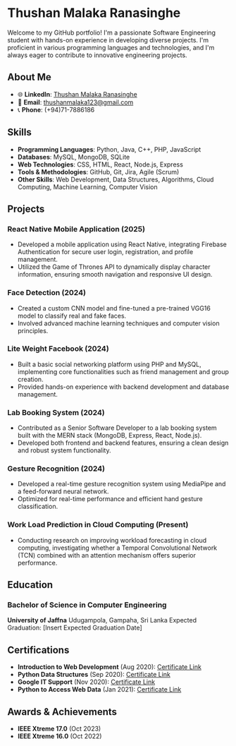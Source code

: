 # Thushan Malaka Ranasinghe

Welcome to my GitHub portfolio! I'm a passionate Software Engineering student with hands-on experience in developing diverse projects. I'm proficient in various programming languages and technologies, and I'm always eager to contribute to innovative engineering projects.

## About Me

- 🌐 **LinkedIn**: [Thushan Malaka Ranasinghe](https://www.linkedin.com/in/thushan-malaka-1885851ba/)
- 📧 **Email**: thushanmalaka123@gmail.com
- 📞 **Phone**: (+94)71-7886186

## Skills

- **Programming Languages**: Python, Java, C++, PHP, JavaScript
- **Databases**: MySQL, MongoDB, SQLite
- **Web Technologies**: CSS, HTML, React, Node.js, Express
- **Tools & Methodologies**: GitHub, Git, Jira, Agile (Scrum)
- **Other Skills**: Web Development, Data Structures, Algorithms, Cloud Computing, Machine Learning, Computer Vision

## Projects

### React Native Mobile Application (2025)
- Developed a mobile application using React Native, integrating Firebase Authentication for secure user login, registration, and profile management.
- Utilized the Game of Thrones API to dynamically display character information, ensuring smooth navigation and responsive UI design.

### Face Detection (2024)
- Created a custom CNN model and fine-tuned a pre-trained VGG16 model to classify real and fake faces.
- Involved advanced machine learning techniques and computer vision principles.

### Lite Weight Facebook (2024)
- Built a basic social networking platform using PHP and MySQL, implementing core functionalities such as friend management and group creation.
- Provided hands-on experience with backend development and database management.


### Lab Booking System (2024)
- Contributed as a Senior Software Developer to a lab booking system built with the MERN stack (MongoDB, Express, React, Node.js).
- Developed both frontend and backend features, ensuring a clean design and robust system functionality.


### Gesture Recognition (2024)
- Developed a real-time gesture recognition system using MediaPipe and a feed-forward neural network.
- Optimized for real-time performance and efficient hand gesture classification.


### Work Load Prediction in Cloud Computing (Present)
- Conducting research on improving workload forecasting in cloud computing, investigating whether a Temporal Convolutional Network (TCN) combined with an attention mechanism offers superior performance.

## Education

### Bachelor of Science in Computer Engineering
**University of Jaffna**
Udugampola, Gampaha, Sri Lanka
Expected Graduation: [Insert Expected Graduation Date]

## Certifications

- **Introduction to Web Development** (Aug 2020): [Certificate Link](https://coursera.org/share/9789c5fcd41969a85f3aa3260ebb4d08)
- **Python Data Structures** (Sep 2020): [Certificate Link](https://coursera.org/share/39df80535f1e7f7e4e67fe157968178f)
- **Google IT Support** (Nov 2020): [Certificate Link](https://coursera.org/share/27f57b505a34c69950119f9d5c3e4064)
- **Python to Access Web Data** (Jan 2021): [Certificate Link](https://coursera.org/share/1e5896e8ddb78b6510cb25724b93e943)

## Awards & Achievements

- **IEEE Xtreme 17.0** (Oct 2023)
- **IEEE Xtreme 16.0** (Oct 2022)


